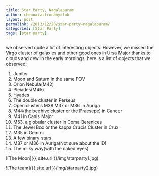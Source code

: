 ```yaml
---
title: Star Party, Nagalapuram
author: chennaiastronomyclub
layout: post
permalink: /2013/12/28/star-party-nagalapuram/
categories: [Star Party]
tags: [star party]
---
```

we observed quite a lot of interesting objects. However, we missed the Virgo cluster of galaxies and other good ones in Ursa Major thanks to clouds and dew in the early mornings..here is a list of objects that we observed:
1. Jupiter
2. Moon and Saturn in the same FOV
3. Orion Nebula(M42)
4. Pleiades(M45)
5. Hyades
6. The double cluster in Perseus
7. Open clusters M38 M37 or M36 in Auriga
8. M44(the beehive cluster or the Praesepe) in Cancer
9. M41 in Canis Major
10. M53, a globular cluster in Coma Berenices
11. The Jewel Box or the kappa Crucis Cluster in Crux
12. M35 in Gemini
13. A few binary stars
14. M37 or M36 in Auriga(Not sure about the ID)
15. The milky way(with the naked eyes)

![The Moon]({{ site.url }}/img/starparty1.jpg)

![The team]({{ site.url }}/img/starparty2.jpg)